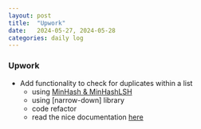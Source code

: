 ```yaml
---
layout: post
title:  "Upwork"
date:   2024-05-27, 2024-05-28
categories: daily log
---
```


### Upwork
- Add functionality to check for duplicates within a list 
    - using [MinHash & MinHashLSH](https://github.com/ekzhu/datasketch)
    - using [narrow-down] library
    - code refactor
    - read the nice documentation [here](https://ekzhu.com/datasketch/minhash.html)
 
    

